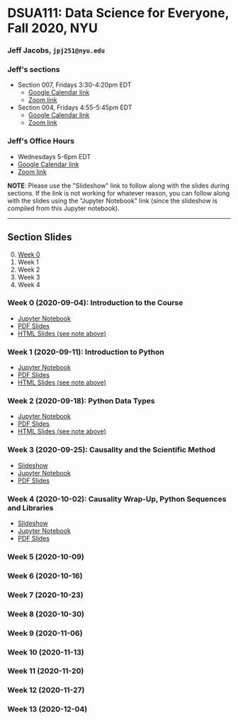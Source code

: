 # DSUA111: Data Science for Everyone, Fall 2020, NYU

### Jeff Jacobs, `jpj251@nyu.edu`

### Jeff's sections

* Section 007, Fridays 3:30-4:20pm EDT
    * [Google Calendar link](https://calendar.google.com/event?action=TEMPLATE&tmeid=NW92YXRzNjJwN3VyZnYydWtxajhnOXM3NGdfMjAyMDA5MTFUMTkzMDAwWiBqam1haWwxMTFAbQ&tmsrc=jjmail111%40gmail.com&scp=ALL)
    * [Zoom link](https://nyu.zoom.us/j/6821254378)
* Section 004, Fridays 4:55-5:45pm EDT
    * [Google Calendar link](https://calendar.google.com/event?action=TEMPLATE&tmeid=MDFmaGpsOTFnc2t1MmUyZWllZjQxaGdzam5fMjAyMDA5MTFUMjA1NTAwWiBqam1haWwxMTFAbQ&tmsrc=jjmail111%40gmail.com&scp=ALL)
    * [Zoom link](https://nyu.zoom.us/j/6821254378)

### Jeff's Office Hours

* Wednesdays 5-6pm EDT
* [Google Calendar link](https://calendar.google.com/event?action=TEMPLATE&tmeid=MGo4YzhkcTA0djhhYzdvZzhlMzQyZm1wM2ZfMjAyMDA5MDlUMjEwMDAwWiBqam1haWwxMTFAbQ&tmsrc=jjmail111%40gmail.com&scp=ALL)
* [Zoom link](https://nyu.zoom.us/j/6821254378)

**NOTE**: Please use the "Slideshow" link to follow along with the slides during sections. If the link is not working for whatever reason, you can follow along with the slides using the "Jupyter Notebook" link (since the slideshow is compiled from this Jupyter notebook).

---

## Section Slides

0. [Week 0](#week-0)
1. Week 1
2. Week 2
3. Week 3
4. Week 4

### Week 0 (2020-09-04): Introduction to the Course

* [Jupyter Notebook](Week_00_2020-09-04/Week_00.ipynb)
* [PDF Slides](Week_00_2020-09-04/Week_00_slides.pdf)
* [HTML Slides (see note above)](Week_00_2020-09-04/Week_00_slides.html)

### Week 1 (2020-09-11): Introduction to Python

* [Jupyter Notebook](Week_01_2020-09-11/Week_01.ipynb)
* [PDF Slides](Week_01_2020-09-11/Week_01_slides.pdf)
* [HTML Slides (see note above)](Week_01_2020-09-11/Week_01_slides.html)

### Week 2 (2020-09-18): Python Data Types

* [Jupyter Notebook](Week_02_2020-09-18/Week_02.ipynb)
* [PDF Slides](Week_02_2020-09-18/Week_02_slides.pdf)
* [HTML Slides (see note above)](Week_02_2020-09-18/Week_02_slides.html)

### Week 3 (2020-09-25): Causality and the Scientific Method

* [Slideshow](https://jjacobs.me/dsua111_week_03)
* [Jupyter Notebook](Week_03_2020-09-25/Week_03.ipynb)
* [PDF Slides](Week_03_2020-09-25/Week_03_slides.pdf)

### Week 4 (2020-10-02): Causality Wrap-Up, Python Sequences and Libraries

* [Slideshow](https://jjacobs.me/dsua111_week_04)
* [Jupyter Notebook](Week_04_2020-10-02/Week_04.ipynb)
* [PDF Slides](Week_04_2020-10-02/Week_04_slides.pdf)

### Week 5 (2020-10-09)

### Week 6 (2020-10-16)

### Week 7 (2020-10-23)

### Week 8 (2020-10-30)

### Week 9 (2020-11-06)

### Week 10 (2020-11-13)

### Week 11 (2020-11-20)

### Week 12 (2020-11-27)

### Week 13 (2020-12-04)

